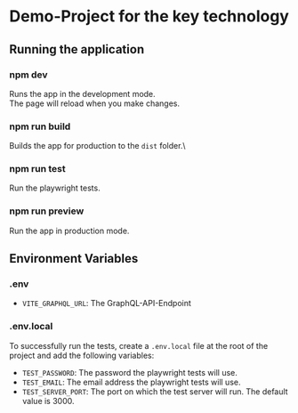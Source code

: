 # Demo-Project for the key technology

## Running the application

### npm dev

Runs the app in the development mode.\
The page will reload when you make changes.

### npm run build

Builds the app for production to the `dist` folder.\

### npm run test

Run the playwright tests.

### npm run preview

Run the app in production mode.

## Environment Variables

### .env

-   `VITE_GRAPHQL_URL`: The GraphQL-API-Endpoint

### .env.local

To successfully run the tests, create a `.env.local` file at the root of the project and add the following variables:

-   `TEST_PASSWORD`: The password the playwright tests will use.
-   `TEST_EMAIL`: The email address the playwright tests will use.
-   `TEST_SERVER_PORT`: The port on which the test server will run. The default value is 3000.
